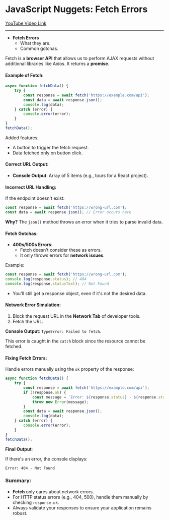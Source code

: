
# JavaScript Nuggets: Fetch Errors

[YouTube Video Link](https://www.youtube.com/watch?v=otrSJg1yeeo)

---

- **Fetch Errors**
  - What they are.
  - Common gotchas.

Fetch is a **browser API** that allows us to perform AJAX requests without additional libraries like Axios. It returns a **promise**.

#### Example of Fetch:
```javascript
async function fetchData() {
    try {
        const response = await fetch('https://example.com/api');
        const data = await response.json();
        console.log(data);
    } catch (error) {
        console.error(error);
    }
}
fetchData();
```

Added features:

- A button to trigger the fetch request.
- Data fetched only on button click.

#### Correct URL Output:

- **Console Output**: Array of 5 items (e.g., tours for a React project).

#### Incorrect URL Handling:

If the endpoint doesn't exist:

```javascript
const response = await fetch('https://wrong-url.com');
const data = await response.json(); // Error occurs here
```

**Why?** The `json()` method throws an error when it tries to parse invalid data.

#### Fetch Gotchas:

- **400s/500s Errors**:
  - Fetch doesn't consider these as errors.
  - It only throws errors for **network issues**.

Example:

```javascript
const response = await fetch('https://wrong-url.com');
console.log(response.status); // 404
console.log(response.statusText); // Not Found
```

- You'll still get a response object, even if it's not the desired data.

#### Network Error Simulation:

1. Block the request URL in the **Network Tab** of developer tools.
2. Fetch the URL.

**Console Output**: `TypeError: Failed to fetch`.

This error is caught in the `catch` block since the resource cannot be fetched.

#### Fixing Fetch Errors:

Handle errors manually using the `ok` property of the response:

```javascript
async function fetchData() {
    try {
        const response = await fetch('https://example.com/api');
        if (!response.ok) {
            const message = `Error: ${response.status} - ${response.statusText}`;
            throw new Error(message);
        }
        const data = await response.json();
        console.log(data);
    } catch (error) {
        console.error(error);
    }
}
fetchData();
```

**Final Output**:

If there's an error, the console displays:

```
Error: 404 - Not Found
```

### Summary:

- **Fetch** only cares about network errors.
- For HTTP status errors (e.g., 404, 500), handle them manually by checking `response.ok`.
- Always validate your responses to ensure your application remains robust.
